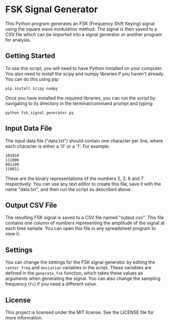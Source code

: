 # FSK Signal Generator

This Python program generates an FSK (Frequency Shift Keying) signal using the square wave modulation method. The signal is then saved to a CSV file which can be imported into a signal generator or another program for analysis.

## Getting Started

To use this script, you will need to have Python installed on your computer. You also need to install the scipy and numpy libraries if you haven't already. You can do this using pip:

```
pip install scipy numpy
```

Once you have installed the required libraries, you can run the script by navigating to its directory in the terminal/command prompt and typing:

```
python fsk_signal_generator.py
```

## Input Data File

The input data file ("data.txt") should contain one character per line, where each character is either a '0' or a '1'. For example:

```
101010
111000
001100
110011
```

These are the binary representations of the numbers 2, 3, 6 and 7 respectively. You can use any text editor to create this file, save it with the name "data.txt", and then run the script as described above.

## Output CSV File

The resulting FSK signal is saved to a CSV file named "output.csv". This file contains one column of numbers representing the amplitude of the signal at each time sample. You can open this file in any spreadsheet program to view it.

## Settings

You can change the settings for the FSK signal generator by editing the `center_freq` and `deviation` variables in the script. These variables are defined in the `generate_fsk` function, which takes these values as arguments when generating the signal. You can also change the sampling frequency (`fs`) if you need a different value.

## License

This project is licensed under the MIT license. See the LICENSE file for more information.
